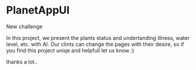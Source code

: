 # PlanetAppUI
New challenge

In this project, we present the plants status and undertanding illness, water level, etc. with AI.
Our clints can change the pages with their desire, so if you find this project uniqe and helpfull let us know :)

thanks a lot..
